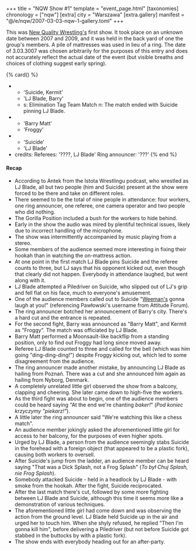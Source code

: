 +++
title = "NQW Show #1"
template = "event_page.html"
[taxonomies]
chronology = ["nqw"]
[extra]
city = "Warszawa"
[extra.gallery]
manifest = "@/e/nqw/2007-03-03-nqw-1-gallery.toml"
+++

This was [New Quality Wrestling's](@/o/nqw.md) first show. It took place on an unknown date between 2007 and 2009, and it was held in the back yard of one the group's members. A pile of mattresses was used in lieu of a ring. The date of 3.03.3007 was chosen arbitrarily for the purposes of this entry and does not accurately reflect the actual date of the event (but visible breaths and choices of clothing suggest early spring).

{% card() %}
- - 'Suicide, Kermit'
  - 'LJ Blade, Barry'
  - s: Elimination Tag Team Match
    n: The match ended with Suicide pinning LJ Blade.
- - 'Barry Matt'
  - 'Froggy'
- - 'Suicide'
  - 'LJ Blade'
- credits:
    Referees: '????, LJ Blade'
    Ring announcer: '???'
{% end %}

#### Recap

* According to Antek from the Istota Wrestlingu podcast, who wrestled as LJ Blade, all but two people (him and Suicide) present at the show were forced to be there and take on different roles.
* There seemed to be the total of nine people in attendance: four workers, one ring announcer, one referee, one camera operator and two people who did nothing.
* The Gorilla Position included a bush for the workers to hide behind.
* Early in the show the audio was mired by plentiful technical issues, likely due to incorrect handling of the microphone.
* The show was intermittently accompanied by music playing from a stereo.
* Some members of the audience seemed more interesting in fixing their hookah than in watching the on-mattress action.
* At one point in the first match LJ Blade pins Suicide and the referee counts to three, but LJ says that his opponent kicked out, even though that clearly did not happen. Everybody in attendance laughed, but went along with it.
* LJ Blade attempted a Piledriver on Suicide, who slipped out of LJ's grip and fell flat on his face, much to everyone's amusement.
* One of the audience members called out to Suicide "[Weeman's](@/w/pan-pawlowski.md) gonna laugh at you!" (referencing Pawłowski's username from Attitude Forum).
* The ring announcer botched her announcement of Barry's city. There's a hard cut and the entrance is repeated.
* For the second fight, Barry was announced as "Barry Matt", and Kermit as "Froggy". The match was officiated by LJ Blade.
* Barry Matt performed a Moonsault-like backflip from a standing position, only to find out Froggy had long since moved away.
* Referee LJ Blade counted to three and called for the bell (which was him going "ding-ding-ding!") despite Froggy kicking out, which led to some disagreement from the audience.
* The ring announcer made another mistake, by announcing LJ Blade as hailing from Poznań. There was a cut and she announced him again as hailing from Nyborg, Denmark.
* A completely unrelated little girl observed the show from a balcony, clapping and cheering. She later came down to high-five the workers.
* As the third fight was about to begin, one of the audience members could be heard saying "At the end we're chanting _baker!_" (_Pod koniec krzyczymy "piekarz!"_).
* A little later the ring announcer said "We're watching this like a chess match".
* An audience member jokingly asked the aforementioned little girl for access to her balcony, for the purposes of even higher spots.
* Urged by LJ Blade, a person from the audience seemingly stabs Suicide in the forehead with a foreign object (that appeared to be a plastic fork), causing both workers to oversell.
* After Suicide's jump from the ladder, an audience member can be heard saying "That was a Dick Splash, not a Frog Splash" (_To był Chuj Splash, nie Frog Splash_).
* Somebody attacked Suicide - held in a headlock by LJ Blade - with smoke from the hookah. After the fight, Suicide reciprocated.
* After the last match there's cut, followed by some more fighting between LJ Blade and Suicide, although this time it seems more like a demonstration of various techniques.
* The aforementioned little girl had come down and was observing the action from the ground level. LJ Blade held Suicide up in the air and urged her to touch him. When she shyly refused, he replied "Then I'm gonna kill him", before delivering a Piledriver (but not before Suicide got stabbed in the buttocks by with a plastic fork).
* The show ends with everybody heading out for an after-party.
